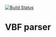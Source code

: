 [![Build Status](https://travis-ci.org/rafalslaby/vbf_parser.svg?branch=master)](https://travis-ci.org/rafalslaby/vbf_parser)

# VBF parser